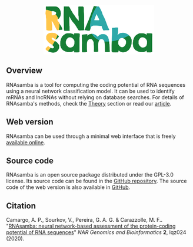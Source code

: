 <p align="center"><img src="https://raw.githubusercontent.com/apcamargo/RNAsamba/master/logo.png" width="300rem"></p>

## Overview

RNAsamba is a tool for computing the coding potential of RNA sequences using a neural network classification model. It can be used to identify mRNAs and lncRNAs without relying on database searches. For details of RNAsamba's methods, check the [Theory](theory.md) section or read our [article](https://academic.oup.com/nargab/article/2/1/lqz024/5701461).

## Web version

RNAsamba can be used through a minimal web interface that is freely [available online](https://rnasamba.lge.ibi.unicamp.br/).

## Source code

RNAsamba is an open source package distributed under the GPL-3.0 license. Its source code can be found in the [GitHub repository](https://github.com/apcamargo/RNAsamba/). The source code of the web version is also available in [GitHub](https://github.com/apcamargo/rnasamba-webapp/).

## Citation

Camargo, A. P., Sourkov, V., Pereira, G. A. G. & Carazzolle, M. F.. "[RNAsamba: neural network-based assessment of the protein-coding potential of RNA sequences](https://academic.oup.com/nargab/article/2/1/lqz024/5701461)" *NAR Genomics and Bioinformatics* **2**, lqz024 (2020).
